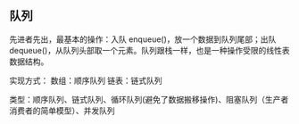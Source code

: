 ## 队列

先进者先出，最基本的操作：入队 enqueue()，放一个数据到队列尾部；出队 dequeue()，从队列头部取一个元素。队列跟栈一样，也是一种操作受限的线性表数据结构。

实现方式： 数组：顺序队列 链表：链式队列 

类型：顺序队列、链式队列、循环队列(避免了数据搬移操作)、阻塞队列（生产者消费者的简单模型）、并发队列

